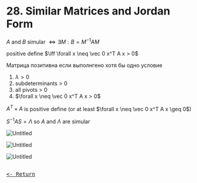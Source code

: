 # 28. Similar Matrices and Jordan Form

$A$ and $B$ simular $\iff \exists M : B = M^{-1} A M$

positive define $\iff \forall x \neq \vec 0 x^T A x > 0$

Матрица позитивна если выполнгено хотя бы одно условие

1. $\lambda > 0$
2. subdeterminants > 0
3. all pivots > 0
4. $\forall x \neq \vec 0 x^T A x > 0$

$A^T \times A$ is positive define (or at least $\forall x \neq \vec 0 x^T A x \geq 0$)

$S^{-1} A S = \Lambda$ so $A$ and $\Lambda$ are simular

![Untitled](https://s3-us-west-2.amazonaws.com/secure.notion-static.com/78d5c3c0-0848-44b6-9d16-2b3619ca381a/Untitled.png)

![Untitled](https://s3-us-west-2.amazonaws.com/secure.notion-static.com/c7638f0e-4267-481b-b663-6c6eab1eaedd/Untitled.png)

![Untitled](https://s3-us-west-2.amazonaws.com/secure.notion-static.com/fe115ab6-42e5-4106-8ace-6f8dc7ea3302/Untitled.png)

[<kbd><br><- Return<br></kbd>](MIT.md)
